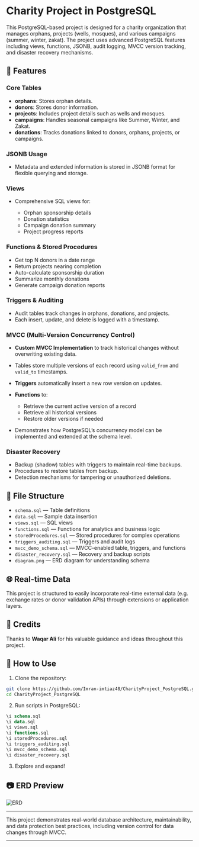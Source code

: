 # Charity Project in PostgreSQL

This PostgreSQL-based project is designed for a charity organization that manages orphans, projects (wells, mosques), and various campaigns (summer, winter, zakat). The project uses advanced PostgreSQL features including views, functions, JSONB, audit logging, MVCC version tracking, and disaster recovery mechanisms.

## 🔧 Features

### Core Tables

* **orphans**: Stores orphan details.
* **donors**: Stores donor information.
* **projects**: Includes project details such as wells and mosques.
* **campaigns**: Handles seasonal campaigns like Summer, Winter, and Zakat.
* **donations**: Tracks donations linked to donors, orphans, projects, or campaigns.

### JSONB Usage

* Metadata and extended information is stored in JSONB format for flexible querying and storage.

### Views

* Comprehensive SQL views for:

  * Orphan sponsorship details
  * Donation statistics
  * Campaign donation summary
  * Project progress reports

### Functions & Stored Procedures

* Get top N donors in a date range
* Return projects nearing completion
* Auto-calculate sponsorship duration
* Summarize monthly donations
* Generate campaign donation reports

### Triggers & Auditing

* Audit tables track changes in orphans, donations, and projects.
* Each insert, update, and delete is logged with a timestamp.

### MVCC (Multi-Version Concurrency Control)

* **Custom MVCC Implementation** to track historical changes without overwriting existing data.
* Tables store multiple versions of each record using `valid_from` and `valid_to` timestamps.
* **Triggers** automatically insert a new row version on updates.
* **Functions** to:

  * Retrieve the current active version of a record
  * Retrieve all historical versions
  * Restore older versions if needed
* Demonstrates how PostgreSQL’s concurrency model can be implemented and extended at the schema level.

### Disaster Recovery

* Backup (shadow) tables with triggers to maintain real-time backups.
* Procedures to restore tables from backup.
* Detection mechanisms for tampering or unauthorized deletions.

## 📁 File Structure

* `schema.sql` — Table definitions
* `data.sql` — Sample data insertion
* `views.sql` — SQL views
* `functions.sql` — Functions for analytics and business logic
* `storedProcedures.sql` — Stored procedures for complex operations
* `triggers_auditing.sql` — Triggers and audit logs
* `mvcc_demo_schema.sql` — MVCC-enabled table, triggers, and functions
* `disaster_recovery.sql` — Recovery and backup scripts
* `diagram.png` — ERD diagram for understanding schema

## 🌐 Real-time Data

This project is structured to easily incorporate real-time external data (e.g. exchange rates or donor validation APIs) through extensions or application layers.

## 🧠 Credits

Thanks to **Waqar Ali** for his valuable guidance and ideas throughout this project.

## 🚀 How to Use

1. Clone the repository:

```bash
git clone https://github.com/Imran-imtiaz48/CharityProject_PostgreSQL.git
cd CharityProject_PostgreSQL
```

2. Run scripts in PostgreSQL:

```sql
\i schema.sql
\i data.sql
\i views.sql
\i functions.sql
\i storedProcedures.sql
\i triggers_auditing.sql
\i mvcc_demo_schema.sql
\i disaster_recovery.sql
```

3. Explore and expand!

## 📷 ERD Preview

![ERD](diagram.png)

---

This project demonstrates real-world database architecture, maintainability, and data protection best practices, including version control for data changes through MVCC.

---
